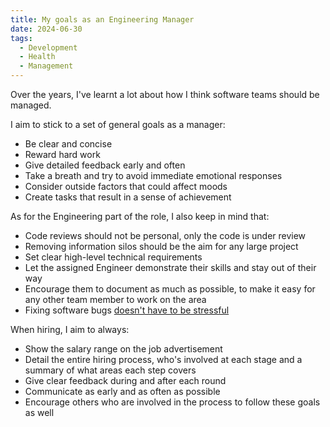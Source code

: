 ```yaml
---
title: My goals as an Engineering Manager
date: 2024-06-30
tags:
  - Development
  - Health
  - Management
---
```


Over the years, I've learnt a lot about how I think software teams should be managed.

I aim to stick to a set of general goals as a manager:

- Be clear and concise
- Reward hard work
- Give detailed feedback early and often
- Take a breath and try to avoid immediate emotional responses
- Consider outside factors that could affect moods
- Create tasks that result in a sense of achievement

As for the Engineering part of the role, I also keep in mind that:

- Code reviews should not be personal, only the code is under review
- Removing information silos should be the aim for any large project
- Set clear high-level technical requirements
- Let the assigned Engineer demonstrate their skills and stay out of their way
- Encourage them to document as much as possible, to make it easy for any other team member to work on the area
- Fixing software bugs [doesn't have to be stressful](/brendan/posts/20191116_fixing-software-bugs-without-losing-your-mind/)

When hiring, I aim to always:

- Show the salary range on the job advertisement
- Detail the entire hiring process, who's involved at each stage and a summary of what areas each step covers
- Give clear feedback during and after each round
- Communicate as early and as often as possible
- Encourage others who are involved in the process to follow these goals as well
